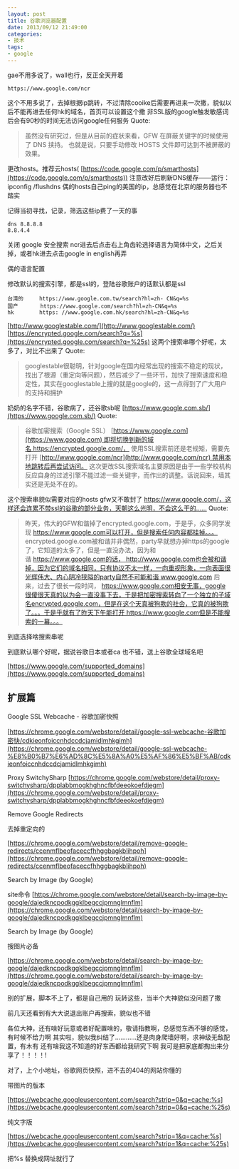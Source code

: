 ```yaml
---
layout: post
title: 谷歌浏览器配置
date: 2013/09/12 21:49:00
categories:
- 技术
tags:
- google
---
```


gae不用多说了，wall也行，反正全天开着

```
https://www.google.com/ncr
```

这个不用多说了，去掉根据ip跳转，不过清除cooike后需要再进来一次撒，貌似以后不能再进去任何hk的域名，首页可以设置这个撒 非SSL版的google触发敏感词后会有90秒的时间无法访问google任何服务 Quote:

> 虽然没有研究过，但是从目前的症状来看，GFW 在屏蔽关键字的时候使用了 DNS 挟持。 也就是说，只要手动修改 HOSTS 文件即可达到不被屏蔽的效果。

更改hosts。推荐云hosts( [https://code.google.com/p/smarthosts](https://code.google.com/p/smarthosts)) 注意改好后刷新DNS缓存——运行：ipconfig /flushdns 偶的hosts自己ping的美国的ip，总感觉在北京的服务器也不踏实

记得当初寻找，记录，筛选这些ip费了一天的事

```
dns 8.8.8.8 
8.8.4.4
```

关闭 google 安全搜索 ncr进去后点击右上角齿轮选择语言为简体中文，之后关掉，或者hk进去点击google in english再弄

偶的语言配置

修改默认的搜索引擎，都是ssl的，登陆谷歌账户的话默认都是ssl

```
台湾的     https://www.google.com.tw/search?hl=zh- CN&q=%s
国产       https://www.google.com/search?hl=zh-CN&q=%s
hk        https: //www.google.com.hk/search?hl=zh-CN&q=%s
```

[http://www.googlestable.com/](http://www.googlestable.com/) [https://encrypted.google.com/search?q=%s](https://encrypted.google.com/search?q=%25s) 这两个搜索串哪个好呢，太多了，对比不出来了 Quote:

> googlestable很聪明，针对google在国内经常出现的搜索不稳定的现状，找出了根源（重定向等问题），然后减少了一些环节，加快了搜索速度和稳定性，其实在googlestable上搜的就是google的，这一点得到了广大用户的支持和拥护

奶奶的名字不错，谷歌病了，还谷歌sb呢 [https://www.google.com.sb/](https://www.google.com.sb/) Quote:

> 谷歌加密搜索（Google SSL） [https://www.google.com](https://www.google.com) 即将切换到新的域名 https://encrypted.google.com/， 使用SSL搜索前还是老规矩，需要先打开 [http://www.google.com/ncr](http://www.google.com/ncr) 禁用本地跳转后再尝试访问。 这次更改SSL搜索域名主要原因是由于一些学校机构反应自身的过滤引擎不能过滤一些关键字，而作出的调整。话说回来，墙其实还是无处不在的。

这个搜索串貌似需要对应的hosts gfw又不敢封了 https://www.google.com/，这样还会连累不带ssl的谷歌的部分业务，天朝这么光明，不会这么干的…… Quote:

> 昨天，伟大的GFW和谐掉了encrypted.google.com，于是乎，众多同学发现 https://www.google.com可以打开，但是搜索任何内容都挂掉。。。 encrypted.google.com被和谐并非偶然，party早就想办掉https的google了，它知道的太多了，但是一直没办法，因为和谐 https://www.google.com的话， http://www.google.com也会被和谐掉，因为它们的域名相同，只有协议不太一样，一向重视形象，一向表面很光辉伟大、内心阴冷狭隘的party自然不可能和谐 www.google.com 后来，过去了很长一段时间， https://www.google.com相安无事，google很傻很天真的以为会一直没事下去，于是把加密搜索转向了一个独立的子域名encrypted.google.com，但是在这个天真被狗欺的社会，它真的被狗欺了。。。于是乎就有了昨天下午能打开 https://www.google.com但是不能搜索的一幕。。。

到底选择啥搜索串呢

到底默认哪个好呢，据说谷歌日本或者ca 也不错，送上谷歌全球域名吧

[https://www.google.com/supported_domains](https://www.google.com/supported_domains)

## 扩展篇

Google SSL Webcache - 谷歌加密快照

[https://chrome.google.com/webstore/detail/google-ssl-webcache-谷歌加密快/cdkieonfoiccnhdccdcjamidlmhkgimh](https://chrome.google.com/webstore/detail/google-ssl-webcache-%E8%B0%B7%E6%AD%8C%E5%8A%A0%E5%AF%86%E5%BF%AB/cdkieonfoiccnhdccdcjamidlmhkgimh)

Proxy SwitchySharp [https://chrome.google.com/webstore/detail/proxy-switchysharp/dpplabbmogkhghncfbfdeeokoefdjegm](https://chrome.google.com/webstore/detail/proxy-switchysharp/dpplabbmogkhghncfbfdeeokoefdjegm)

Remove Google Redirects

去掉重定向的

[https://chrome.google.com/webstore/detail/remove-google-redirects/ccenmflbeofaceccfhhggbagkblihpoh](https://chrome.google.com/webstore/detail/remove-google-redirects/ccenmflbeofaceccfhhggbagkblihpoh)

Search by Image (by Google)

site命令 [https://chrome.google.com/webstore/detail/search-by-image-by-google/dajedkncpodkggklbegccjpmnglmnflm](https://chrome.google.com/webstore/detail/search-by-image-by-google/dajedkncpodkggklbegccjpmnglmnflm)

Search by Image (by Google)

搜图片必备

[https://chrome.google.com/webstore/detail/search-by-image-by-google/dajedkncpodkggklbegccjpmnglmnflm](https://chrome.google.com/webstore/detail/search-by-image-by-google/dajedkncpodkggklbegccjpmnglmnflm)

别的扩展，脚本不上了，都是自己用的 玩转这些，当半个大神貌似没问题了撒

前几天还看到有大大说退出账户再搜索，貌似也不错

各位大神，还有啥好玩意或者好配置啥的，敬请指教啊，总感觉东西不够的感觉，有时候不给力啊 其实啦，貌似我纠结了…………还是肉身爬墙好啊，求神级无敌配置，有木有 还有啥我这不知道的好东西都给我研究下啊 我可是把家底都掏出来分享了！！！！!

对了，上个小地址，谷歌网页快照，进不去的404的网站你懂的

带图片的版本

[https://webcache.googleusercontent.com/search?strip=0&q=cache:%s](https://webcache.googleusercontent.com/search?strip=0&q=cache:%25s)

纯文字版

[https://webcache.googleusercontent.com/search?strip=1&q=cache:%s](https://webcache.googleusercontent.com/search?strip=1&q=cache:%25s)

把%s 替换成网址就行了
